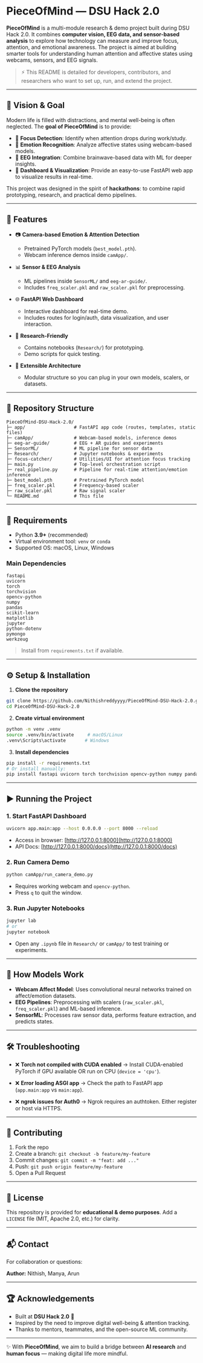 # PieceOfMind — DSU Hack 2.0

**PieceOfMind** is a multi-module research & demo project built during DSU Hack 2.0. It combines **computer vision, EEG data, and sensor-based analysis** to explore how technology can measure and improve focus, attention, and emotional awareness. The project is aimed at building smarter tools for understanding human attention and affective states using webcams, sensors, and EEG signals.

> ⚡ This README is detailed for developers, contributors, and researchers who want to set up, run, and extend the project.

---

## 🎯 Vision & Goal

Modern life is filled with distractions, and mental well-being is often neglected. The **goal of PieceOfMind** is to provide:

* 🔹 **Focus Detection**: Identify when attention drops during work/study.
* 🔹 **Emotion Recognition**: Analyze affective states using webcam-based models.
* 🔹 **EEG Integration**: Combine brainwave-based data with ML for deeper insights.
* 🔹 **Dashboard & Visualization**: Provide an easy-to-use FastAPI web app to visualize results in real-time.

This project was designed in the spirit of **hackathons**: to combine rapid prototyping, research, and practical demo pipelines.

---

## 🚀 Features

* 📷 **Camera-based Emotion & Attention Detection**

  * Pretrained PyTorch models (`best_model.pth`).
  * Webcam inference demos inside `camApp/`.

* 📊 **Sensor & EEG Analysis**

  * ML pipelines inside `SensorML/` and `eeg-ar-guide/`.
  * Includes `freq_scaler.pkl` and `raw_scaler.pkl` for preprocessing.

* 🌐 **FastAPI Web Dashboard**

  * Interactive dashboard for real-time demo.
  * Includes routes for login/auth, data visualization, and user interaction.

* 🧪 **Research-Friendly**

  * Contains notebooks (`Research/`) for prototyping.
  * Demo scripts for quick testing.

* 🔄 **Extensible Architecture**

  * Modular structure so you can plug in your own models, scalers, or datasets.

---

## 📁 Repository Structure

```
PieceOfMind-DSU-Hack-2.0/
├─ app/                  # FastAPI app code (routes, templates, static files)
├─ camApp/               # Webcam-based models, inference demos
├─ eeg-ar-guide/         # EEG + AR guides and experiments
├─ SensorML/             # ML pipeline for sensor data
├─ Research/             # Jupyter notebooks & experiments
├─ focus-catcher/        # Utilities/UI for attention focus tracking
├─ main.py               # Top-level orchestration script
├─ real_pipeline.py      # Pipeline for real-time attention/emotion inference
├─ best_model.pth        # Pretrained PyTorch model
├─ freq_scaler.pkl       # Frequency-based scaler
├─ raw_scaler.pkl        # Raw signal scaler
└─ README.md             # This file
```

---

## 🧰 Requirements

* Python **3.9+** (recommended)
* Virtual environment tool: `venv` or `conda`
* Supported OS: macOS, Linux, Windows

### Main Dependencies

```
fastapi
uvicorn
torch
torchvision
opencv-python
numpy
pandas
scikit-learn
matplotlib
jupyter
python-dotenv
pymongo
werkzeug
```

> Install from `requirements.txt` if available.

---

## ⚙️ Setup & Installation

1. **Clone the repository**

```bash
git clone https://github.com/Nithishreddyyyy/PieceOfMind-DSU-Hack-2.0.git
cd PieceOfMind-DSU-Hack-2.0
```

2. **Create virtual environment**

```bash
python -m venv .venv
source .venv/bin/activate     # macOS/Linux
.venv\Scripts\activate       # Windows
```

3. **Install dependencies**

```bash
pip install -r requirements.txt
# Or install manually:
pip install fastapi uvicorn torch torchvision opencv-python numpy pandas scikit-learn matplotlib jupyter python-dotenv pymongo werkzeug
```

---

## ▶️ Running the Project

### 1. Start FastAPI Dashboard

```bash
uvicorn app.main:app --host 0.0.0.0 --port 8000 --reload
```

* Access in browser: [http://127.0.0.1:8000](http://127.0.0.1:8000)
* API Docs: [http://127.0.0.1:8000/docs](http://127.0.0.1:8000/docs)

### 2. Run Camera Demo

```bash
python camApp/run_camera_demo.py
```

* Requires working webcam and `opencv-python`.
* Press `q` to quit the window.

### 3. Run Jupyter Notebooks

```bash
jupyter lab
# or
jupyter notebook
```

* Open any `.ipynb` file in `Research/` or `camApp/` to test training or experiments.

---

## 🔬 How Models Work

* **Webcam Affect Model**: Uses convolutional neural networks trained on affect/emotion datasets.
* **EEG Pipelines**: Preprocessing with scalers (`raw_scaler.pkl`, `freq_scaler.pkl`) and ML-based inference.
* **SensorML**: Processes raw sensor data, performs feature extraction, and predicts states.

---

## 🛠️ Troubleshooting

* ❌ **Torch not compiled with CUDA enabled**
  → Install CUDA-enabled PyTorch if GPU available OR run on CPU (`device = 'cpu'`).

* ❌ **Error loading ASGI app**
  → Check the path to FastAPI app (`app.main:app` vs `main:app`).

* ❌ **ngrok issues for Auth0**
  → Ngrok requires an authtoken. Either register or host via HTTPS.

---

## 🤝 Contributing

1. Fork the repo
2. Create a branch: `git checkout -b feature/my-feature`
3. Commit changes: `git commit -m "feat: add ..."`
4. Push: `git push origin feature/my-feature`
5. Open a Pull Request

---

## 📜 License

This repository is provided for **educational & demo purposes**. Add a `LICENSE` file (MIT, Apache 2.0, etc.) for clarity.

---

## 📬 Contact

For collaboration or questions:

**Author:** Nithish, Manya, Arun


---

## 🏆 Acknowledgements

* Built at **DSU Hack 2.0** 🏅
* Inspired by the need to improve digital well-being & attention tracking.
* Thanks to mentors, teammates, and the open-source ML community.

---

✨ With **PieceOfMind**, we aim to build a bridge between **AI research** and **human focus** — making digital life more mindful.
